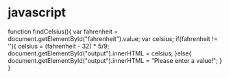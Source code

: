 # javascript



function findCelsius(){
	var fahrenheit = document.getElementById("fahrenheit").value;
	var celsius;
	if(fahrenheit != ''){
		celsius = (fahrenheit - 32) * 5/9;
		document.getElementById("output").innerHTML = celsius;
	}else{
		document.getElementById("output").innerHTML = "Please enter a value!";
	}
}
